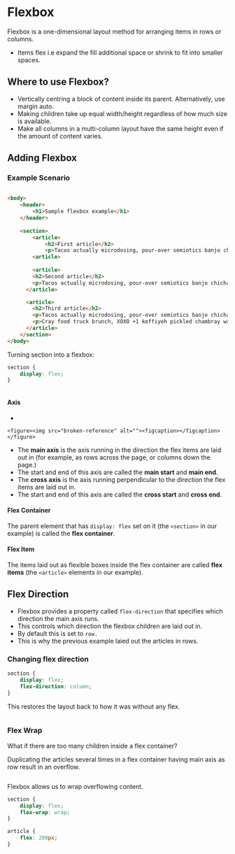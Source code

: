 # Flexbox



Flexbox is a one-dimensional layout method for arranging items in rows or columns.

* Items flex i.e expand the fill additional space or shrink to fit into smaller spaces.&#x20;

## Where to use Flexbox?

* Vertically centring a block of content inside its parent. Alternatively, use margin auto.&#x20;
* Making children take up equal width/height regardless of how much size is available.&#x20;
* Make all columns in a multi-column layout have the same height even if the amount of content varies.

## Adding Flexbox

### Example Scenario

<figure><img src="broken-reference" alt=""><figcaption></figcaption></figure>

```html
<body>
    <header>
        <h1>Sample flexbox example</h1>
    </header>
    
    <section>
        <article>
            <h2>First article</h2>
            <p>Tacos actually microdosing, pour-over semiotics banjo chicharrones retro fanny pack portland everyday carry vinyl typewriter. Tacos PBR&B pork belly, everyday carry ennui pickled sriracha normcore hashtag polaroid single-origin coffee cold-pressed. PBR&B tattooed trust fund twee, leggings salvia iPhone photo booth health goth gastropub hammock.</p>
        <article>
        
        <article>
        <h2>Second article</h2>
        <p>Tacos actually microdosing, pour-over semiotics banjo chicharrones retro fanny pack portland everyday carry vinyl typewriter. Tacos PBR&B pork belly, everyday carry ennui pickled sriracha normcore hashtag polaroid single-origin coffee cold-pressed. PBR&B tattooed trust fund twee, leggings salvia iPhone photo booth health goth gastropub hammock.</p>
      </article>

      <article>
        <h2>Third article</h2>
        <p>Tacos actually microdosing, pour-over semiotics banjo chicharrones retro fanny pack portland everyday carry vinyl typewriter. Tacos PBR&B pork belly, everyday carry ennui pickled sriracha normcore hashtag polaroid single-origin coffee cold-pressed. PBR&B tattooed trust fund twee, leggings salvia iPhone photo booth health goth gastropub hammock.</p>
        <p>Cray food truck brunch, XOXO +1 keffiyeh pickled chambray waistcoat ennui. Organic small batch paleo 8-bit. Intelligentsia umami wayfarers pickled, asymmetrical kombucha letterpress kitsch leggings cold-pressed squid chartreuse put a bird on it. Listicle pickled man bun cornhole heirloom art party.</p>
      </article>
    </section>
</body>
```

Turning section into a flexbox:

```css
section {
    display: flex;
}
```

<figure><img src="broken-reference" alt=""><figcaption></figcaption></figure>

#### Axis

*

    <figure><img src="broken-reference" alt=""><figcaption></figcaption></figure>
* The **main axis** is the axis running in the direction the flex items are laid out in (for example, as rows across the page, or columns down the page.)
* The start and end of this axis are called the **main start** and **main end**.
* The **cross axis** is the axis running perpendicular to the direction the flex items are laid out in.
* The start and end of this axis are called the **cross start** and **cross end**.

#### Flex Container

The parent element that has `display: flex` set on it (the `<section>` in our example) is called the **flex container**.

#### Flex Item

The items laid out as flexible boxes inside the flex container are called **flex items** (the `<article>` elements in our example).

## Flex Direction

* Flexbox provides a property called `flex-direction` that specifies which direction the main axis runs.
* This controls which direction the flexbox children are laid out in.
* By default this is set to `row.`
* This is why the previous example laied out the articles in rows.&#x20;

### Changing flex direction

```css
section {
    display: flex;
    flex-direction: column;
}
```

This restores the layout back to how it was without any flex.

<figure><img src="broken-reference" alt=""><figcaption></figcaption></figure>

### Flex Wrap

What if there are too many children inside a flex container?

Duplicating the articles several times in a flex container having main axis as row result in an overflow.

<figure><img src="broken-reference" alt=""><figcaption></figcaption></figure>

Flexbox allows us to wrap overflowing content.

```css
section {
    display: flex;
    flex-wrap: wrap;
}

article {
    flex: 200px;
}
```
